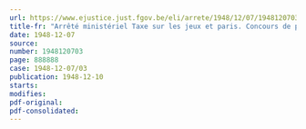 ```yaml
---
url: https://www.ejustice.just.fgov.be/eli/arrete/1948/12/07/1948120703/justel
title-fr: "Arrêté ministériel Taxe sur les jeux et paris. Concours de pronostics. Garantie"
date: 1948-12-07
source:
number: 1948120703
page: 888888
case: 1948-12-07/03
publication: 1948-12-10
starts:
modifies:
pdf-original:
pdf-consolidated:
---
```


